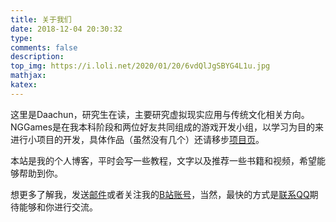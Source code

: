 ```yaml
---
title: 关于我们
date: 2018-12-04 20:30:32
type: 
comments: false
description:
top_img: https://i.loli.net/2020/01/20/6vdQlJgSBYG4L1u.jpg
mathjax:
katex:
---
```


这里是Daachun，研究生在读，主要研究虚拟现实应用与传统文化相关方向。NGGames是在我本科阶段和两位好友共同组成的游戏开发小组，以学习为目的来进行小项目的开发，具体作品（虽然没有几个）还请移步[项目页](/proj/)。

本站是我的个人博客，平时会写一些教程，文字以及推荐一些书籍和视频，希望能够帮助到你。

想更多了解我，发送[邮件](mailto:649856329@qq.com)或者关注我的[B站账号](https://space.bilibili.com/76530)，当然，最快的方式是[联系QQ](http://wpa.qq.com/msgrd?v=3&uin=649856329&site=qq&menu=yes)期待能够和你进行交流。

